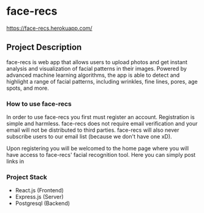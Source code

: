 # face-recs

https://face-recs.herokuapp.com/

## Project Description

face-recs is web app that allows users to upload photos and get instant analysis and visualization of facial patterns in their images. Powered by advanced machine learning algorithms, the app is able to detect and highlight a range of facial patterns, including wrinkles, fine lines, pores, age spots, and more.

### How to use face-recs

In order to use face-recs you first must register an account. Registration is simple and harmless. face-recs does not require email verification and your email will not be distributed to third parties. face-recs will also never subscribe users to our email list (because we don't have one xD).

Upon registering you will be welcomed to the home page where you will have access to face-recs' facial recognition tool. Here you can simply post links in 

### Project Stack

- React.js (Frontend)
- Express.js (Server)
- Postgresql (Backend)





